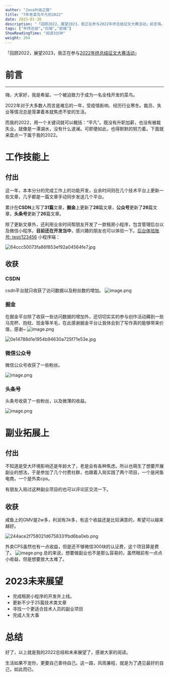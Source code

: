 ```yaml
---
author: "Java升级之路"
title: "7年老菜鸟平凡的2022"
date: 2023-01-30
description: "「回顾2022，展望2023，我正在参与2022年终总结征文大赛活动」前言嗨，大家好，我是希留。一个被迫致力于成为一名全栈开发的菜鸟。2022年对于大多数人而言是难忘的一年，受疫情影响、经历行业"
tags: ["年终总结","后端","前端"]
ShowReadingTime: "阅读3分钟"
weight: 264
---
```

「回顾2022，展望2023，我正在参与[2022年终总结征文大赛活动](https://juejin.cn/post/7172462429929111559 "https://juejin.cn/post/7172462429929111559")」

前言
==

* * *

嗨，大家好，我是希留。一个被迫致力于成为一名全栈开发的菜鸟。

2022年对于大多数人而言是难忘的一年，受疫情影响、经历行业寒冬。裁员、失业等情况总是笼罩着本就焦虑不安的生活。

而我的2022，用一个关键词就可以概括：“平凡”。既没有升职加薪，也没有被裁失业。就像是一潭湖水，没有什么波澜。可即便如此，也得默默的努力着。下面就来盘点一下属于我的2022。

工作技能上
=====

付出
--

这一年，本本分分的完成工作上的功能开发，业余时间则在几个技术平台上更新一些文章，几乎都是一篇文章手动同步发送几个平台。

累计在**CSDN**上写了**31篇**文章，**掘金**上更新了**28**篇文章，**公众号**更新了**26**篇文章，**头条号**更新了**26**篇文章。

除了更新文章外，还利用业余时间帮朋友开发了一款租房小程序，包含管理后台以及微信小程序。**目前还在开发当中**，感兴趣的朋友也可以体验一下。[后台体验账号: test/123456](https://link.juejin.cn?target=https%3A%2F%2Fyzht.xiliu.online%2F "https://yzht.xiliu.online/") 小程序端：

![64ccc50073fa86f853ef92a04564fe7.jpg](https://p9-juejin.byteimg.com/tos-cn-i-k3u1fbpfcp/456fb21b2e874a1b810f1bedf841f05d~tplv-k3u1fbpfcp-zoom-in-crop-mark:1512:0:0:0.awebp?)

收获
--

### CSDN

csdn平台就只收获了访问数据以及粉丝数的增加。 ![image.png](https://p9-juejin.byteimg.com/tos-cn-i-k3u1fbpfcp/1124729ef4874b699e7ee9ac2100ab96~tplv-k3u1fbpfcp-zoom-in-crop-mark:1512:0:0:0.awebp?)

### 掘金

在掘金平台除了收获一些访问数据的增加外，还切切实实的参与创作活动薅到一些马克杯、抱枕、现金等羊毛，在此感谢掘金平台让我体会到了写作真的能够带来价值，感谢~ ![image.png](https://p3-juejin.byteimg.com/tos-cn-i-k3u1fbpfcp/24239f3d61fa48a8bafc70a19ffdf25a~tplv-k3u1fbpfcp-zoom-in-crop-mark:1512:0:0:0.awebp?)

![0e14788d1e1954b94630a725f71e53e.jpg](https://p1-juejin.byteimg.com/tos-cn-i-k3u1fbpfcp/e809d86d1b5f4350af762cb7346b2a00~tplv-k3u1fbpfcp-zoom-in-crop-mark:1512:0:0:0.awebp?)

### 微信公众号

微信公众号收获了一些粉丝。

![image.png](https://p9-juejin.byteimg.com/tos-cn-i-k3u1fbpfcp/c6b9af6488d64beca236e94aa45ee885~tplv-k3u1fbpfcp-zoom-in-crop-mark:1512:0:0:0.awebp?)

### 头条号

头条号收获了一些粉丝，以及微薄的收益。

![image.png](https://p3-juejin.byteimg.com/tos-cn-i-k3u1fbpfcp/005ec88289564ef6948c02f7414e74cc~tplv-k3u1fbpfcp-zoom-in-crop-mark:1512:0:0:0.awebp?)

副业拓展上
=====

付出
--

不知道是受大环境影响还是年龄大了，老是会有各种焦虑。所以也萌生了想要开展副业的想法，于是参加了几个付费社群，也跟着入局实践了两个项目，一个是闲鱼电商，一个是外卖cps。

有朋友入局过这种副业项目的也可以评论区交流一下。

收获
--

咸鱼上的GMV是2w多，利润有3k多，有这个收益还是比较满意的，希望可以越来越好。

![244ace2f758021d6758331fbd6ba0eb.png](https://p6-juejin.byteimg.com/tos-cn-i-k3u1fbpfcp/3895c4346c1f438191c76d68d169f013~tplv-k3u1fbpfcp-zoom-in-crop-mark:1512:0:0:0.awebp?)

外卖CPS虽然也有一点收益，但是还不够微信300块的认证费，这个项目算是费了。 ![image.png](https://p6-juejin.byteimg.com/tos-cn-i-k3u1fbpfcp/9654c52a47804570879adcfa968670a0~tplv-k3u1fbpfcp-zoom-in-crop-mark:1512:0:0:0.awebp?) 总的来说，想要做副业也不是那么容易的，虽然眼前有一点点小收益，但是想要放大太难了。

2023未来展望
========

*    完成租房小程序的开发并上线。
*    更新不少于25篇技术类文章
*    寻找一个更适合技术人员的副业项目
*    完成人生大事

总结
==

好了，以上就是我的2022总结和未来展望了，感谢大家的阅读。

生活如果不宠你，更要自己善待自己。这一路，风雨兼程，就是为了遇见最好的自己，如此而已。